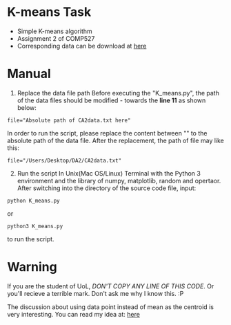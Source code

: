 # K-means Task
- Simple K-means algorithm
- Assignment 2 of COMP527
- Corresponding data can be download at [here](http://cgi.csc.liv.ac.uk/~danushka/lect/dm/CA2data.txt)

# Manual
1. Replace the data file path
Before executing the "K_means.py", the path of the data files should be modified - towards the **line 11** as shown below:
```
file="Absolute path of CA2data.txt here" 
```
In order to run the script, please replace the content between "" to the absolute path of the data file. After the replacement, the path of file may like this:
```
file="/Users/Desktop/DA2/CA2data.txt"
```

2. Run the script
In Unix(Mac OS/Linux) Terminal with the Python 3 environment and the library of numpy, matplotlib, random and opertaor. After switching into the directory of the source code file, input:   
```
python K_means.py
```
or  
```
python3 K_means.py
```   
to run the script. 

# Warning 
If you are the student of UoL, *DON'T COPY ANY LINE OF THIS CODE*. Or you'll recieve a terrible mark. 
Don't ask me why I know this. :P

The discussion about using data point instead of mean as the centroid is very interesting. You can read my idea at: [here](https://typewind.github.io/2017/03/27/instance-output/)

